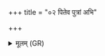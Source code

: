 +++
title = "०२ पितेव पुत्रां अभि"

+++
<details><summary>मूलम् (GR)</summary>

पितेव पुत्राँ अभि सं सचस्व नः  
शिवा नो वाता इह वान्तु शग्माः । +++(Bhatt. śagmā(ḥ))+++  
यम् ओदनं पचतो देवते इह  
तं नस् तप उत सत्यं म वित्ताम् ॥
</details>
